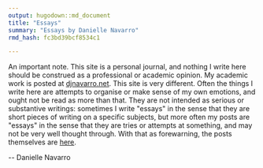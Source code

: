```yaml
---
output: hugodown::md_document
title: "Essays"
summary: "Essays by Danielle Navarro"
rmd_hash: fc3bd39bcf8534c1

---
```


An important note. This site is a personal journal, and nothing I write here should be construed as a professional or academic opinion. My academic work is posted at [djnavarro.net](https://djnavarro.net). This site is very different. Often the things I write here are attempts to organise or make sense of my own emotions, and ought not be read as more than that. They are not intended as serious or substantive writings: sometimes I write "essays" in the sense that they are short pieces of writing on a specific subjects, but more often my posts are "essays" in the sense that they are tries or attempts at something, and may not be very well thought through. With that as forewarning, the posts themselves are [here](/post/).

-- Danielle Navarro

